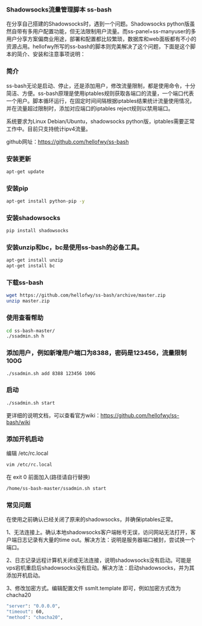 ### Shadowsocks流量管理脚本 ss-bash

在分享自己搭建的Shadowsocks时，遇到一个问题。Shadowsocks python版虽然自带有多用户配置功能，但无法限制用户流量。而ss-panel+ss-manyuser的多用户分享方案偏商业用途，部署和配置都比较繁琐，数据库和web面板都有不小的资源占用。hellofwy所写的ss-bash的脚本则完美解决了这个问题，下面是这个脚本的简介、安装和注意事项说明：

### 简介
ss-bash无论是启动、停止，还是添加用户，修改流量限制，都是使用命令，十分简洁、方便。ss-bash原理是使用iptables规则获取各端口的流量，一个端口代表一个用户。脚本循环运行，在固定时间间隔根据iptables结果统计流量使用情况，并在流量超过限制时，添加对应端口的iptables reject规则以禁用端口。

系统要求为Linux Debian/Ubuntu，shadowsocks python版，iptables需要正常工作中。目前只支持统计ipv4流量。

github网址：https://github.com/hellofwy/ss-bash

### 安装更新

```bash
apt-get update
```
### 安装pip

```bash
apt-get install python-pip -y
```
### 安装shadowsocks

```bash
pip install shadowsocks
```
### 安装unzip和bc，bc是使用ss-bash的必备工具。

```bash
apt-get install unzip
apt-get install bc
```
### 下载ss-bash

```bash
wget https://github.com/hellofwy/ss-bash/archive/master.zip
unzip master.zip
```
### 使用查看帮助

```bash
cd ss-bash-master/
./ssadmin.sh h
```

### 添加用户，例如新增用户端口为8388，密码是123456，流量限制100G

```bash
./ssadmin.sh add 8388 123456 100G
```
### 启动

```bash
./ssadmin.sh start
```

更详细的说明文档，可以查看官方wiki：https://github.com/hellofwy/ss-bash/wiki

### 添加开机启动

编辑 /etc/rc.local

```bash
vim /etc/rc.local
```
在 exit 0 前面加入(路径请自行替换)

```bash
/home/ss-bash-master/ssadmin.sh start
```
### 常见问题
在使用之前确认已经关闭了原来的shadowsocks，并确保iptables正常。

1、无法连接上。确认本地shadowsocks客户端帐号无误，访问网站无法打开，客户端日志记录有大量的time out。解决方法：说明是服务器端口被封，尝试换一个端口。

2、日志记录远程计算机关闭或无法连接，说明shadowsocks没有启动。可能是vps宕机重启后shadowsocks没有启动。解决方法：启动shadowsocks，并为其添加开机启动。

3、修改加密方式。编辑配置文件 ssmlt.template 即可，例如加密方式改为chacha20

```bash
"server": "0.0.0.0",
"timeout": 60,
"method": "chacha20",
```